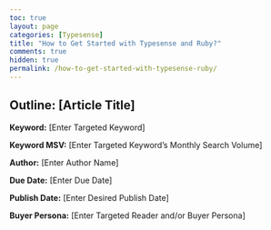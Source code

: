 ```yaml
---
toc: true
layout: page
categories: [Typesense]
title: "How to Get Started with Typesense and Ruby?"
comments: true
hidden: true
permalink: /how-to-get-started-with-typesense-ruby/
---
```


## Outline: [Article Title]

**Keyword:** [Enter Targeted Keyword]

**Keyword MSV:** [Enter Targeted Keyword’s Monthly Search Volume]

**Author:** [Enter Author Name]

**Due Date:** [Enter Due Date]

**Publish Date:** [Enter Desired Publish Date]

**Buyer Persona:** [Enter Targeted Reader and/or Buyer Persona]

<br>
